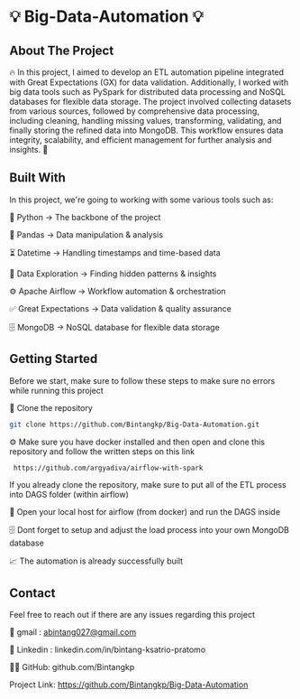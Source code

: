 # 💡 Big-Data-Automation 💡

## About The Project
🔥 In this project, I aimed to develop an ETL automation pipeline integrated with Great Expectations (GX) for data validation. Additionally, I worked with big data tools such as PySpark for distributed data processing and NoSQL databases for flexible data storage. The project involved collecting datasets from various sources, followed by comprehensive data processing, including cleaning, handling missing values, transforming, validating, and finally storing the refined data into MongoDB. This workflow ensures data integrity, scalability, and efficient management for further analysis and insights. 🚀


## Built With
In this project, we're going to working with some various tools such as:

🐍 Python → The backbone of the project

📑 Pandas → Data manipulation & analysis

⏳ Datetime → Handling timestamps and time-based data

📡 Data Exploration → Finding hidden patterns & insights

⚙️ Apache Airflow → Workflow automation & orchestration

✅ Great Expectations → Data validation & quality assurance

🗄️ MongoDB → NoSQL database for flexible data storage


## Getting Started
Before we start, make sure to follow these steps to make sure no errors while running this project

📡 Clone the repository
   ```sh
   git clone https://github.com/Bintangkp/Big-Data-Automation.git
```
⚙️ Make sure you have docker installed and then open and clone this repository and follow the written steps on this link
  ```sh
   https://github.com/argyadiva/airflow-with-spark
```
If you already clone the repository, make sure to put all of the ETL process into DAGS folder (within airflow)

🧐 Open your local host for airflow (from docker) and run the DAGS inside

🗄️ Dont forget to setup and adjust the load process into your own MongoDB database

📈 The automation is already successfully built

## Contact

Feel free to reach out if there are any issues regarding this project

📧 gmail : abintang027@gmail.com

💼 Linkedin : linkedin.com/in/bintang-ksatrio-pratomo

👨‍💻 GitHub: github.com/Bintangkp

Project Link: https://github.com/Bintangkp/Big-Data-Automation
